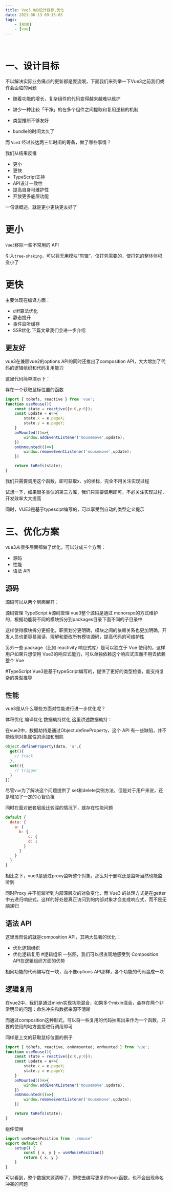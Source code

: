 ```yaml
---
title: Vue3.0的设计目标,优化
date: 2021-06-13 09:15:03
tags:
    - [前端]
    - [vue]
---
```


<br>
<!--more-->

# 一、设计目标
不以解决实际业务痛点的更新都是耍流氓，下面我们来列举一下Vue3之前我们或许会面临的问题

- 随着功能的增长，复杂组件的代码变得越来越难以维护

- 缺少一种比较「干净」的在多个组件之间提取和复用逻辑的机制

- 类型推断不够友好

- bundle的时间太久了

而 `Vue3` 经过长达两三年时间的筹备，做了哪些事情？

我们从结果反推

- 更小
- 更快
- TypeScript支持
- API设计一致性
- 提高自身可维护性
- 开放更多底层功能

一句话概述，就是更小更快更友好了

# 更小
`Vue3`移除一些不常用的 API

引入`tree-shaking`，可以将无用模块“剪辑”，仅打包需要的，使打包的整体体积变小了

# 更快
主要体现在编译方面：

- diff算法优化
- 静态提升
- 事件监听缓存
- SSR优化
下篇文章我们会进一步介绍

## 更友好
vue3在兼顾vue2的options API的同时还推出了composition API，大大增加了代码的逻辑组织和代码复用能力

这里代码简单演示下：

存在一个获取鼠标位置的函数
```js
import { toRefs, reactive } from 'vue';
function useMouse(){
    const state = reactive({x:0,y:0});
    const update = e=>{
        state.x = e.pageX;
        state.y = e.pageY;
    }
    onMounted(()=>{
        window.addEventListener('mousemove',update);
    })
    onUnmounted(()=>{
        window.removeEventListener('mousemove',update);
    })

    return toRefs(state);
}
```

我们只需要调用这个函数，即可获取x、y的坐标，完全不用关注实现过程

试想一下，如果很多类似的第三方库，我们只需要调用即可，不必关注实现过程，开发效率大大提高

同时，VUE3是基于typescipt编写的，可以享受到自动的类型定义提示

# 三、优化方案
vue3从很多层面都做了优化，可以分成三个方面：

+ 源码
+ 性能
+ 语法 API
## 源码
源码可以从两个层面展开：

源码管理
TypeScript
#源码管理
vue3整个源码是通过 monorepo的方式维护的，根据功能将不同的模块拆分到packages目录下面不同的子目录中



这样使得模块拆分更细化，职责划分更明确，模块之间的依赖关系也更加明确，开发人员也更容易阅读、理解和更改所有模块源码，提高代码的可维护性

另外一些 package（比如 reactivity 响应式库）是可以独立于 Vue 使用的，这样用户如果只想使用 Vue3的响应式能力，可以单独依赖这个响应式库而不用去依赖整个 Vue

#TypeScript
Vue3是基于typeScript编写的，提供了更好的类型检查，能支持复杂的类型推导

## 性能
vue3是从什么哪些方面对性能进行进一步优化呢？

体积优化
编译优化
数据劫持优化
这里讲述数据劫持：

在vue2中，数据劫持是通过Object.defineProperty，这个 API 有一些缺陷，并不能检测对象属性的添加和删除
```js
Object.defineProperty(data, 'a',{
  get(){
    // track
  },
  set(){
    // trigger
  }
})
```
尽管`Vue`为了解决这个问题提供了 set和delete实例方法，但是对于用户来说，还是增加了一定的心智负担

同时在面对嵌套层级比较深的情况下，就存在性能问题
```js
default {
  data: {
    a: {
      b: {
          c: {
          d: 1
        }
      }
    }
  }
}
```
相比之下，vue3是通过proxy监听整个对象，那么对于删除还是监听当然也能监听到

同时Proxy 并不能监听到内部深层次的对象变化，而 Vue3 的处理方式是在getter 中去递归响应式，这样的好处是真正访问到的内部对象才会变成响应式，而不是无脑递归

## 语法 API
这里当然说的就是composition API，其两大显著的优化：

+ 优化逻辑组织
+ 优化逻辑复用
#逻辑组织
一张图，我们可以很直观地感受到 Composition API在逻辑组织方面的优势



相同功能的代码编写在一块，而不像options API那样，各个功能的代码混成一块

## 逻辑复用
在vue2中，我们是通过mixin实现功能混合，如果多个mixin混合，会存在两个非常明显的问题：命名冲突和数据来源不清晰

而通过composition这种形式，可以将一些复用的代码抽离出来作为一个函数，只要的使用的地方直接进行调用即可

同样是上文的获取鼠标位置的例子
```js
import { toRefs, reactive, onUnmounted, onMounted } from 'vue';
function useMouse(){
    const state = reactive({x:0,y:0});
    const update = e=>{
        state.x = e.pageX;
        state.y = e.pageY;
    }
    onMounted(()=>{
        window.addEventListener('mousemove',update);
    })
    onUnmounted(()=>{
        window.removeEventListener('mousemove',update);
    })

    return toRefs(state);
}
```
组件使用
```js
import useMousePosition from './mouse'
export default {
    setup() {
        const { x, y } = useMousePosition()
        return { x, y }
    }
}
```
可以看到，整个数据来源清晰了，即使去编写更多的hook函数，也不会出现命名冲突的问题
